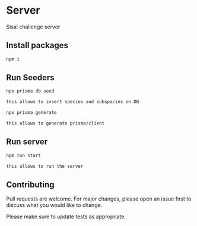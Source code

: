 # Server

Sisal challenge server
## Install packages

```bash
npm i

```
## Run Seeders
```bash
npx prisma db seed

this allows to insert species and subspacies on DB

npx prisma generate

this allows to generate prisma/client

```

## Run server

```bash
npm run start

this allows to run the server

```

## Contributing

Pull requests are welcome. For major changes, please open an issue first
to discuss what you would like to change.

Please make sure to update tests as appropriate.